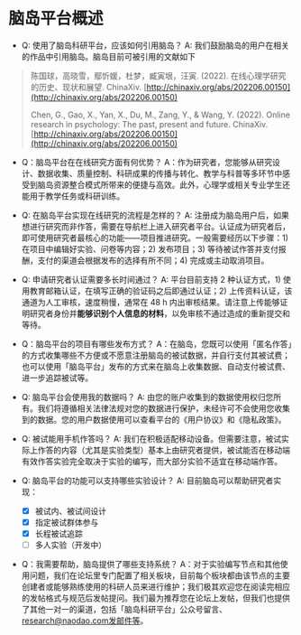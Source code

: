 # 脑岛平台概述

- Q: 使用了脑岛科研平台，应该如何引用脑岛？
  A: 我们鼓励脑岛的用户在相关的作品中引用脑岛。脑岛目前可被引用的文献如下 

> 陈国球，高晓雪，鄢忻媛，杜梦，臧寅垠，汪寅. (2022). 在线心理学研究的历史、现状和展望. ChinaXiv. [http://chinaxiv.org/abs/202206.00150](http://chinaxiv.org/abs/202206.00150)
>
> Chen, G., Gao, X., Yan, X., Du, M., Zang, Y., & Wang, Y. (2022). Online research in psychology: The past, present and future. ChinaXiv. [http://chinaxiv.org/abs/202206.00150](http://chinaxiv.org/abs/202206.00150)

- Q：脑岛平台在在线研究方面有何优势？
  A：作为研究者，您能够从研究设计、数据收集、质量控制、科研成果的传播与转化、教学与科普等多环节中感受到脑岛资源整合模式所带来的便捷与高效。此外，心理学或相关专业学生还能用于教学任务或科研训练。 
- Q: 在脑岛平台实现在线研究的流程是怎样的？
  A: 注册成为脑岛用户后，如果想进行研究而非作答，需要在导航栏上进入研究者平台。认证成为研究者后，即可使用研究者最核心的功能——项目推进研究。一般需要经历以下步骤：1) 在项目中编辑好实验、问卷等内容；2) 发布项目；3) 等待被试作答并支付报酬，支付的渠道会根据发布的选择有所不同；4) 完成或主动取消项目。 
- Q: 申请研究者认证需要多长时间通过？
  A: 平台目前支持 2 种认证方式，1) 使用教育邮箱认证，在填写正确的验证码之后即通过认证；2) 上传资料认证，该通道为人工审核，速度稍慢，通常在 48 h 内出审核结果。请注意上传能够证明研究者身份并**能够识别个人信息的材料**，以免审核不通过造成的重新提交和等待。 
- Q：脑岛平台的项目有哪些发布方式？
  A：在脑岛，您既可以使用「匿名作答」的方式收集哪些不方便或不愿意注册脑岛的被试数据，并自行支付其被试费；也可以使用「脑岛平台」发布的方式来在脑岛上收集数据、自动支付被试费、进一步追踪被试等。


- Q: 脑岛平台会使用我的数据吗？
  A: 由您的账户收集到的数据使用权归您所有。我们将遵循相关法律法规对您的数据进行保护，未经许可不会使用您收集到的数据。您的用户数据使用可以查看平台的《用户协议》和《隐私政策》。 
- Q: 被试能用手机作答吗？
  A: 我们在积极适配移动设备。但需要注意，被试实际上作答的内容（尤其是实验类型）基本上由研究者提供，被试能否在移动端有效作答实验完全取决于实验的编写，而大部分实验不适宜在移动端作答。 
- Q: 脑岛平台的功能可以支持哪些实验设计？
  A: 目前脑岛可以帮助研究者实现： 
  - [x] 被试内、被试间设计
  - [x] 指定被试群体参与
  - [x] 长程被试追踪
  - [ ] 多人实验（开发中）
- Q：我需要帮助，脑岛提供了哪些支持系统？
  A：对于实验编写节点和其他使用问题，我们在论坛里专门配置了相关板块，目前每个板块都由该节点的主要创建者或能够熟练使用的科研人员来进行维护；我们极其欢迎您在阅读完相应的发帖格式与规范后发帖提问。我们最为推荐您在论坛上发帖，但我们也提供了其他一对一的渠道，包括「脑岛科研平台」公众号留言、research@naodao.com发邮件等。 